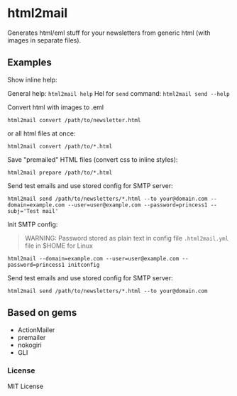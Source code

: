 # html2mail

Generates html/eml stuff for your newsletters from generic html (with images in separate files).


## Examples

Show inline help:

General help: `html2mail help`
Hel for `send` command: `html2mail send --help`


Convert html with images to .eml

`html2mail convert /path/to/newsletter.html`

or all html files at once:

`html2mail convert /path/to/*.html`


Save "premailed" HTML files (convert css to inline styles):

`html2mail prepare /path/to/*.html`


Send test emails and use stored config for SMTP server:

`html2mail send /path/to/newsletters/*.html --to your@domain.com --domain=example.com --user=user@example.com --password=princess1 --subj='Test mail'`

Init SMTP config:

> WARNING: Password stored as plain text in config file `.html2mail.yml` file in $HOME for Linux

`html2mail --domain=example.com --user=user@example.com --password=princess1 initconfig`

Send test emails and use stored config for SMTP server:

`html2mail send /path/to/newsletters/*.html --to your@domain.com`


## Based on gems

 * ActionMailer
 * premailer
 * nokogiri
 * GLI


### License

MIT License